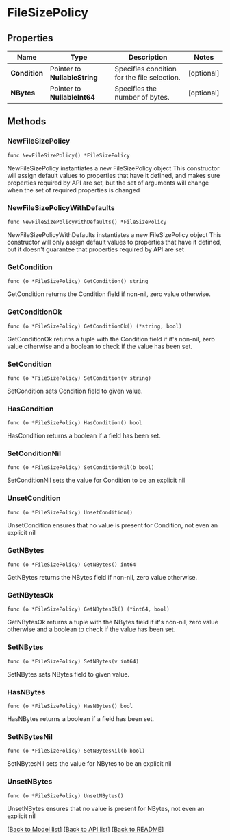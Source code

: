 # FileSizePolicy

## Properties

Name | Type | Description | Notes
------------ | ------------- | ------------- | -------------
**Condition** | Pointer to **NullableString** | Specifies condition for the file selection. | [optional] 
**NBytes** | Pointer to **NullableInt64** | Specifies the number of bytes. | [optional] 

## Methods

### NewFileSizePolicy

`func NewFileSizePolicy() *FileSizePolicy`

NewFileSizePolicy instantiates a new FileSizePolicy object
This constructor will assign default values to properties that have it defined,
and makes sure properties required by API are set, but the set of arguments
will change when the set of required properties is changed

### NewFileSizePolicyWithDefaults

`func NewFileSizePolicyWithDefaults() *FileSizePolicy`

NewFileSizePolicyWithDefaults instantiates a new FileSizePolicy object
This constructor will only assign default values to properties that have it defined,
but it doesn't guarantee that properties required by API are set

### GetCondition

`func (o *FileSizePolicy) GetCondition() string`

GetCondition returns the Condition field if non-nil, zero value otherwise.

### GetConditionOk

`func (o *FileSizePolicy) GetConditionOk() (*string, bool)`

GetConditionOk returns a tuple with the Condition field if it's non-nil, zero value otherwise
and a boolean to check if the value has been set.

### SetCondition

`func (o *FileSizePolicy) SetCondition(v string)`

SetCondition sets Condition field to given value.

### HasCondition

`func (o *FileSizePolicy) HasCondition() bool`

HasCondition returns a boolean if a field has been set.

### SetConditionNil

`func (o *FileSizePolicy) SetConditionNil(b bool)`

 SetConditionNil sets the value for Condition to be an explicit nil

### UnsetCondition
`func (o *FileSizePolicy) UnsetCondition()`

UnsetCondition ensures that no value is present for Condition, not even an explicit nil
### GetNBytes

`func (o *FileSizePolicy) GetNBytes() int64`

GetNBytes returns the NBytes field if non-nil, zero value otherwise.

### GetNBytesOk

`func (o *FileSizePolicy) GetNBytesOk() (*int64, bool)`

GetNBytesOk returns a tuple with the NBytes field if it's non-nil, zero value otherwise
and a boolean to check if the value has been set.

### SetNBytes

`func (o *FileSizePolicy) SetNBytes(v int64)`

SetNBytes sets NBytes field to given value.

### HasNBytes

`func (o *FileSizePolicy) HasNBytes() bool`

HasNBytes returns a boolean if a field has been set.

### SetNBytesNil

`func (o *FileSizePolicy) SetNBytesNil(b bool)`

 SetNBytesNil sets the value for NBytes to be an explicit nil

### UnsetNBytes
`func (o *FileSizePolicy) UnsetNBytes()`

UnsetNBytes ensures that no value is present for NBytes, not even an explicit nil

[[Back to Model list]](../README.md#documentation-for-models) [[Back to API list]](../README.md#documentation-for-api-endpoints) [[Back to README]](../README.md)


